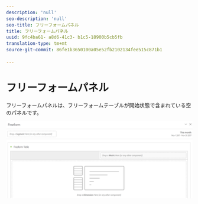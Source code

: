 ```yaml
---
description: 'null'
seo-description: 'null'
seo-title: フリーフォームパネル
title: フリーフォームパネル
uuid: 9fc4ba61- a8d6-41c3- b1c5-18900b5cb5fb
translation-type: tm+mt
source-git-commit: 86fe1b3650100a05e52fb2102134fee515c871b1

---
```



# フリーフォームパネル

フリーフォームパネルは、フリーフォームテーブルが開始状態で含まれている空のパネルです。

![](assets/freeform-panel.png)

